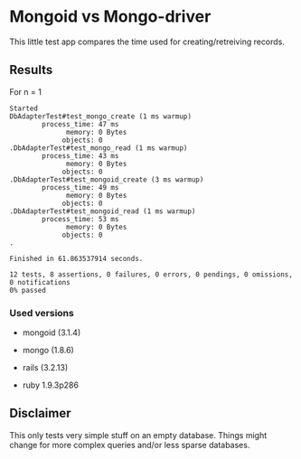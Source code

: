 # Mongoid vs Mongo-driver

This little test app compares the time used for creating/retreiving records.

## Results 

For n = 1

```
Started
DbAdapterTest#test_mongo_create (1 ms warmup)
        process_time: 47 ms
              memory: 0 Bytes
             objects: 0
.DbAdapterTest#test_mongo_read (1 ms warmup)
        process_time: 43 ms
              memory: 0 Bytes
             objects: 0
.DbAdapterTest#test_mongoid_create (3 ms warmup)
        process_time: 49 ms
              memory: 0 Bytes
             objects: 0
.DbAdapterTest#test_mongoid_read (1 ms warmup)
        process_time: 53 ms
              memory: 0 Bytes
             objects: 0
.

Finished in 61.863537914 seconds.

12 tests, 8 assertions, 0 failures, 0 errors, 0 pendings, 0 omissions, 0 notifications
0% passed
```

### Used versions

* mongoid (3.1.4)

* mongo (1.8.6)

* rails (3.2.13)

* ruby 1.9.3p286

## Disclaimer

This only tests very simple stuff on an empty database. Things might change for more complex queries and/or less sparse databases. 
